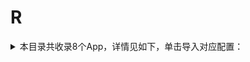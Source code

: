 # R
<details>
<summary>
本目录共收录8个App，详情见如下，单击导入对应配置：
</summary>

- [reddit](https://quantumult.app/x/open-app/add-resource?remote-resource=%7B%22rewrite_remote%22%3A%20%5B%22https%3A%2F%2Fraw.githubusercontent.com%2Fzirawell%2FR-Store%2Fmain%2FRule%2FQuanX%2FAdblock%2FApp%2FR%2Freddit%2Frewrite%2Freddit.conf%2C%20tag%3Dreddit%22%5D%7D)
- [rouman5](https://quantumult.app/x/open-app/add-resource?remote-resource=%7B%22filter_remote%22%3A%20%5B%22https%3A%2F%2Fraw.githubusercontent.com%2Fzirawell%2FR-Store%2Fmain%2FRule%2FQuanX%2FAdblock%2FApp%2FR%2Frouman5%2Ffilter%2Frouman5.list%2C%20tag%3Drouman5%22%5D%7D)
- [人人视频](https://quantumult.app/x/open-app/add-resource?remote-resource=%7B%22rewrite_remote%22%3A%20%5B%22https%3A%2F%2Fraw.githubusercontent.com%2Fzirawell%2FR-Store%2Fmain%2FRule%2FQuanX%2FAdblock%2FApp%2FR%2F%E4%BA%BA%E4%BA%BA%E8%A7%86%E9%A2%91%2Frewrite%2Frrtv.conf%2C%20tag%3D%E4%BA%BA%E4%BA%BA%E8%A7%86%E9%A2%91%22%5D%7D)
- [人民日报](https://quantumult.app/x/open-app/add-resource?remote-resource=%7B%22rewrite_remote%22%3A%20%5B%22https%3A%2F%2Fraw.githubusercontent.com%2Fzirawell%2FR-Store%2Fmain%2FRule%2FQuanX%2FAdblock%2FApp%2FR%2F%E4%BA%BA%E6%B0%91%E6%97%A5%E6%8A%A5%2Frewrite%2Fpeopleapp.conf%2C%20tag%3D%E4%BA%BA%E6%B0%91%E6%97%A5%E6%8A%A5%22%5D%7D)
- [日产智联](https://quantumult.app/x/open-app/add-resource?remote-resource=%7B%22rewrite_remote%22%3A%20%5B%22https%3A%2F%2Fraw.githubusercontent.com%2Fzirawell%2FR-Store%2Fmain%2FRule%2FQuanX%2FAdblock%2FApp%2FR%2F%E6%97%A5%E4%BA%A7%E6%99%BA%E8%81%94%2Frewrite%2Fnissan.conf%2C%20tag%3D%E6%97%A5%E4%BA%A7%E6%99%BA%E8%81%94%22%5D%7D)
- [日日煮](https://quantumult.app/x/open-app/add-resource?remote-resource=%7B%22rewrite_remote%22%3A%20%5B%22https%3A%2F%2Fraw.githubusercontent.com%2Fzirawell%2FR-Store%2Fmain%2FRule%2FQuanX%2FAdblock%2FApp%2FR%2F%E6%97%A5%E6%97%A5%E7%85%AE%2Frewrite%2Fdaydaycook.conf%2C%20tag%3D%E6%97%A5%E6%97%A5%E7%85%AE%22%5D%7D)
- [日淘任意门](https://quantumult.app/x/open-app/add-resource?remote-resource=%7B%22rewrite_remote%22%3A%20%5B%22https%3A%2F%2Fraw.githubusercontent.com%2Fzirawell%2FR-Store%2Fmain%2FRule%2FQuanX%2FAdblock%2FApp%2FR%2F%E6%97%A5%E6%B7%98%E4%BB%BB%E6%84%8F%E9%97%A8%2Frewrite%2Fmeruki.conf%2C%20tag%3D%E6%97%A5%E6%B7%98%E4%BB%BB%E6%84%8F%E9%97%A8%22%5D%7D)
- [瑞幸咖啡](https://quantumult.app/x/open-app/add-resource?remote-resource=%7B%22rewrite_remote%22%3A%20%5B%22https%3A%2F%2Fraw.githubusercontent.com%2Fzirawell%2FR-Store%2Fmain%2FRule%2FQuanX%2FAdblock%2FApp%2FR%2F%E7%91%9E%E5%B9%B8%E5%92%96%E5%95%A1%2Frewrite%2Flkcoffee.conf%2C%20tag%3D%E7%91%9E%E5%B9%B8%E5%92%96%E5%95%A1%22%5D%7D)

</details>